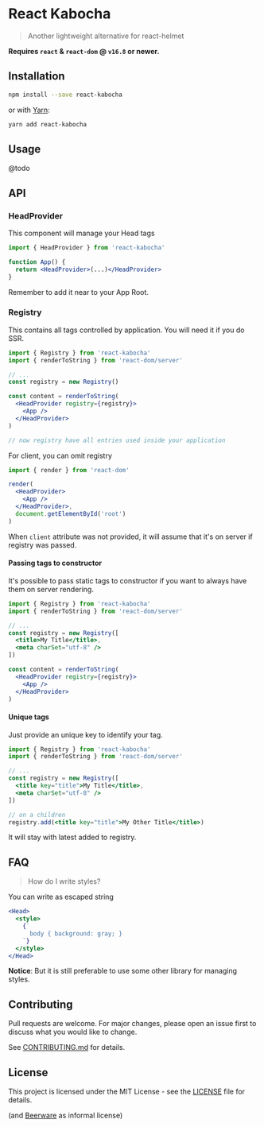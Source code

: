 # React Kabocha

> Another lightweight alternative for react-helmet

**Requires `react` & `react-dom` @ `v16.8` or newer.**

## Installation

```bash
npm install --save react-kabocha
```

or with [Yarn](https://yarnpkg.com/):

```bash
yarn add react-kabocha
```

## Usage

@todo

## API

### HeadProvider

This component will manage your Head tags

```jsx
import { HeadProvider } from 'react-kabocha'

function App() {
  return <HeadProvider>(...)</HeadProvider>
}
```

Remember to add it near to your App Root.

### Registry

This contains all tags controlled by application. You will need it if you do SSR.

```jsx
import { Registry } from 'react-kabocha'
import { renderToString } from 'react-dom/server'

// ...
const registry = new Registry()

const content = renderToString(
  <HeadProvider registry={registry}>
    <App />
  </HeadProvider>
)

// now registry have all entries used inside your application
```

For client, you can omit registry

```jsx
import { render } from 'react-dom'

render(
  <HeadProvider>
    <App />
  </HeadProvider>,
  document.getElementById('root')
)
```

When `client` attribute was not provided, it will assume that it's on server if registry was passed.

#### Passing tags to constructor

It's possible to pass static tags to constructor if you want to always have them on server rendering.

```jsx
import { Registry } from 'react-kabocha'
import { renderToString } from 'react-dom/server'

// ...
const registry = new Registry([
  <title>My Title</title>,
  <meta charSet="utf-8" />
])

const content = renderToString(
  <HeadProvider registry={registry}>
    <App />
  </HeadProvider>
)
```

#### Unique tags

Just provide an unique key to identify your tag.

```jsx
import { Registry } from 'react-kabocha'
import { renderToString } from 'react-dom/server'

// ...
const registry = new Registry([
  <title key="title">My Title</title>,
  <meta charSet="utf-8" />
])

// on a children
registry.add(<title key="title">My Other Title</title>)
```

It will stay with latest added to registry.

## FAQ

> How do I write styles?

You can write as escaped string

```jsx
<Head>
  <style>
    {`
      body { background: gray; }
    `}
  </style>
</Head>
```

**Notice**: But it is still preferable to use some other library for managing styles.

## Contributing

Pull requests are welcome. For major changes, please open an issue first to discuss what you would like to change.

See [CONTRIBUTING.md](CONTRIBUTING.md) for details.

## License

This project is licensed under the MIT License - see the [LICENSE](LICENSE) file for details.

(and [Beerware](https://en.wikipedia.org/wiki/Beerware) as informal license)
